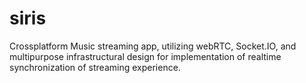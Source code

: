 # siris
Crossplatform Music streaming app, utilizing webRTC, Socket.IO, and multipurpose infrastructural design for implementation of realtime synchronization of streaming experience.
